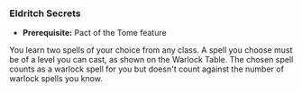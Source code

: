 ### Eldritch Secrets
- **Prerequisite:** Pact of the Tome feature

You learn two spells of your choice from any class.
A spell you choose must be of a level you can cast, as shown on the Warlock Table.
The chosen spell counts as a warlock spell for you but doesn't count against the number of warlock spells you know.
